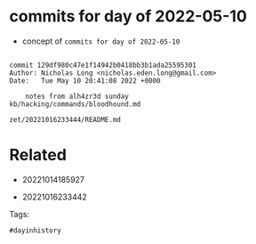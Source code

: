 # commits for day of 2022-05-10

- concept of `commits for day of 2022-05-10`

```

commit 129df980c47e1f14942b0418bb3b1ada25595301
Author: Nicholas Long <nicholas.eden.long@gmail.com>
Date:   Tue May 10 20:41:08 2022 +0000

    notes from alh4zr3d sunday
kb/hacking/commands/bloodhound.md
```

` zet/20221016233444/README.md `

# Related

- 20221014185927

- 20221016233442

Tags:

    #dayinhistory
